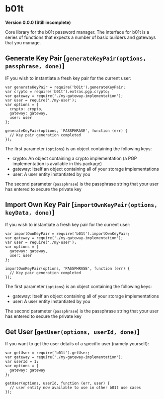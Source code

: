# b01t

**Version 0.0.0 (Still incomplete)**

Core library for the b01t password manager. The interface for b01t is a series of functions that expects a number of basic
builders and gateways that you manage.

## Generate Key Pair [`generateKeyPair(options, passphrase, done)`]

IF you wish to instantiate a fresh key pair for the current user:

    var generateKeyPair = require('b01t').generateKeyPair;
    var crypto = require('b01t').extras.pgp.crypto;
    var gateway = require('./my-gateway-implementation');
    var user = require('./my-user');
    var options = {
      crypto: crypto,
      gateway: gateway,
      user: user
    };

    generateKeyPair(options, 'PASSPHRASE', function (err) {
      // Key pair generation completed
    });

The first parameter (`options`) is an object containing the following keys:

* crypto: An object containing a crypto implementation (a PGP implementation is available in this package)
* gateway: Itself an object containing all of your storage implementations
* user: A user entity instantiated by you

The second parameter (`passphrase`) is the passphrase string that your user has entered to secure the private key

## Import Own Key Pair [`importOwnKeyPair(options, keyData, done)`]

If you wish to instantiate a fresh key pair for the current user:

    var importOwnKeyPair = require('b01t').importOwnKeyPair;
    var gateway = require('./my-gateway-implementation');
    var user = require('./my-user');
    var options = {
      gateway: gateway,
      user: user
    };

    importOwnKeyPair(options, 'PASSPHRASE', function (err) {
      // Key pair generation completed
    });

The first parameter (`options`) is an object containing the following keys:

* gateway: Itself an object containing all of your storage implementations
* user: A user entity instantiated by you

The second parameter (`passphrase`) is the passphrase string that your user has entered to secure the private key

## Get User [`getUser(options, userId, done)`]

If you want to get the user details of a specific user (namely yourself):

    var getUser = require('b01t').getUser;
    var gateway = require('./my-gateway-implementation');
    var userId = 1;
    var options = {
      gateway: gateway
    };

    getUser(options, userId, function (err, user) {
      // user entity now available to use in other b01t use cases
    });
